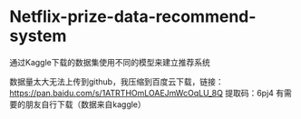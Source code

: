 # Netflix-prize-data-recommend-system
通过Kaggle下载的数据集使用不同的模型来建立推荐系统

数据量太大无法上传到github，我压缩到百度云下载，链接：https://pan.baidu.com/s/1ATRTHOmLOAEJmWcOqLU_8Q 提取码：6pj4 
有需要的朋友自行下载（数据来自kaggle）
